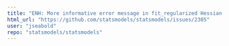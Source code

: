 ```yaml
---
title: "ENH: More informative error message in fit_regularized Hessian inversion fail"
html_url: "https://github.com/statsmodels/statsmodels/issues/2305"
user: "jseabold"
repo: "statsmodels/statsmodels"
---
```


